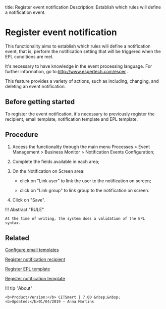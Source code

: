 title: Register event notification
Description: Establish which rules will define a notification event.
# Register event notification

This functionality aims to establish which rules will define a notification
event, that is, perform the notification setting that will be triggered when the
EPL conditions are met.

It's necessary to have knowledge in the event processing language. For further
information, go to:<http://www.espertech.com/esper> .

This feature provides a variety of actions, such as including, changing, and
deleting an event notification.

Before getting started
--------------------------

To register the event notification, it's necessary to previously register the
recipient, email template, notification template and EPL template.

Procedure
-------------

1.  Access the functionality through the main menu Processes \> Event Management
    \> Business Monitor \> Notification Events Configuration;

2.  Complete the fields available in each area;

3.  On the Notification on Screen area:

    * click on "Link user" to link the user to the notification on screen;

    * click on "Link group" to link group to the notification on screen.

1.  Click on "Save".


!!! Abstract "RULE"

    At the time of writing, the system does a validation of the EPL syntax.



Related
-------

[Configure email templates](/en-us/citsmart-7/platform-administration/email-settings/email-templates-configure-email-template.html)

[Register notification recipient](/en-us/citsmart-7/processes/event/configuration/register-notification-recipient.html)

[Register EPL template](/en-us/citsmart-7/processes/event/configuration/register-epl-template.html)

[Register notification template](/en-us/citsmart-7/additional-features/communication-and-notification/notification/configuration/template-create.html)


!!! tip "About"

    <b>Product/Version:</b> CITSmart | 7.00 &nbsp;&nbsp;
    <b>Updated:</b>01/04/2019 – Anna Martins
